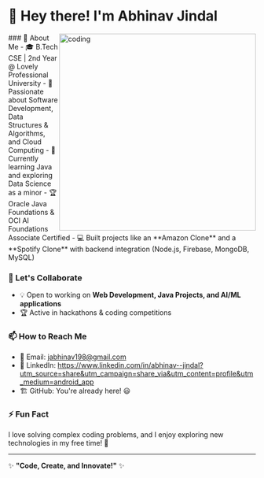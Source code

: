 # 👋 Hey there! I'm Abhinav Jindal  
<img align="right" alt="coding" width="400" src="https://user-images.githubusercontent.com/55389276/140866485-8fb1c876-9a8f-4d6a-98dc-08c4981eaf70.gif">
### 🚀 About Me  
- 🎓 B.Tech CSE | 2nd Year @ Lovely Professional University  
- 👀 Passionate about Software Development, Data Structures & Algorithms, and Cloud Computing  
- 🌱 Currently learning Java and exploring Data Science as a minor  
- 🏆 Oracle Java Foundations & OCI AI Foundations Associate Certified  
- 💻 Built projects like an **Amazon Clone** and a **Spotify Clone** with backend integration (Node.js, Firebase, MongoDB, MySQL)  

### 🤝 Let's Collaborate  
- 💡 Open to working on **Web Development, Java Projects, and AI/ML applications**  
- 🏆 Active in hackathons & coding competitions  

### 📫 How to Reach Me  
- 📧 Email: jabhinav198@gmail.com
- 💼 LinkedIn: https://www.linkedin.com/in/abhinav--jindal?utm_source=share&utm_campaign=share_via&utm_content=profile&utm_medium=android_app
- 🏗 GitHub: You're already here! 😃  

### ⚡ Fun Fact  
I love solving complex coding problems, and I enjoy exploring new technologies in my free time! 🚀  

---

✨ **"Code, Create, and Innovate!"** ✨  
